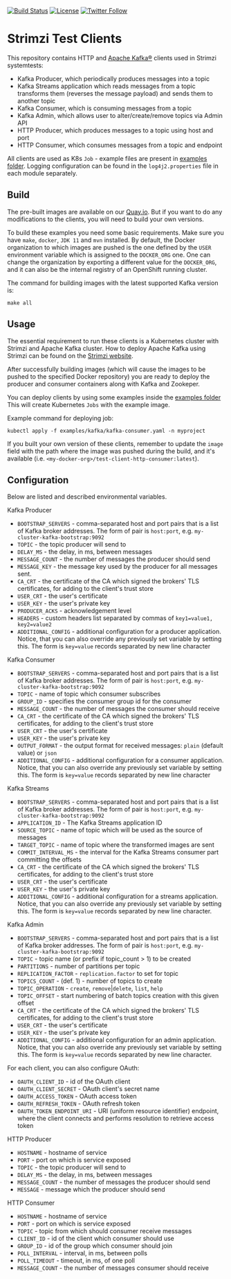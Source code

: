 [![Build Status](https://dev.azure.com/cncf/strimzi/_apis/build/status/test-clients?branchName=main)](https://dev.azure.com/cncf/strimzi/_build/latest?definitionId=38&branchName=main)
[![License](https://img.shields.io/badge/license-Apache--2.0-blue.svg)](http://www.apache.org/licenses/LICENSE-2.0)
[![Twitter Follow](https://img.shields.io/twitter/follow/strimziio?style=social)](https://twitter.com/strimziio)


# Strimzi Test Clients

This repository contains HTTP and [Apache Kafka®](https://kafka.apache.org) clients used in Strimzi systemtests:

* Kafka Producer, which periodically produces messages into a topic
* Kafka Streams application which reads messages from a topic transforms them (reverses the message payload) and sends them to another topic
* Kafka Consumer, which is consuming messages from a topic
* Kafka Admin, which allows user to alter/create/remove topics via Admin API
* HTTP Producer, which produces messages to a topic using host and port
* HTTP Consumer, which consumes messages from a topic and endpoint

All clients are used as K8s `Job` - example files are present in [examples folder](examples).
Logging configuration can be found in the `log4j2.properties` file in each module separately.

## Build

The pre-built images are available on our [Quay.io](https://quay.io/organization/strimzi-test-clients).
But if you want to do any modifications to the clients, you will need to build your own versions.

To build these examples you need some basic requirements.
Make sure you have `make`, `docker`, `JDK 11` and `mvn` installed.
By default, the Docker organization to which images are pushed is the one defined by the `USER` environment variable which is assigned to the `DOCKER_ORG` one.
One can change the organization by exporting a different value for the `DOCKER_ORG`, and it can also be the internal registry of an OpenShift running cluster.

The command for building images with the latest supported Kafka version is:

```
make all
```

## Usage

The essential requirement to run these clients is a Kubernetes cluster with Strimzi and Apache Kafka cluster.
How to deploy Apache Kafka using Strimzi can be found on the [Strimzi website](https://strimzi.io/quickstarts/minikube/).

After successfully building images (which will cause the images to be pushed to the specified Docker repository) you are ready to deploy the producer and consumer containers along with Kafka and Zookeper.

You can deploy clients by using some examples inside the [examples folder](examples)
This will create Kubernetes `Jobs` with the example image.

Example command for deploying job:
```
kubectl apply -f examples/kafka/kafka-consumer.yaml -n myproject
```

If you built your own version of these clients, remember to update the `image` field with the path where the image was pushed during the build, and it's available (i.e. `<my-docker-org>/test-client-http-consumer:latest`).

## Configuration

Below are listed and described environmental variables.

Kafka Producer
* `BOOTSTRAP_SERVERS` - comma-separated host and port pairs that is a list of Kafka broker addresses. The form of pair is `host:port`, e.g. `my-cluster-kafka-bootstrap:9092`
* `TOPIC` - the topic producer will send to
* `DELAY_MS` - the delay, in ms, between messages
* `MESSAGE_COUNT` - the number of messages the producer should send
* `MESSAGE_KEY` - the message key used by the producer for all messages sent.
* `CA_CRT` - the certificate of the CA which signed the brokers' TLS certificates, for adding to the client's trust store
* `USER_CRT` - the user's certificate
* `USER_KEY` - the user's private key
* `PRODUCER_ACKS` - acknowledgement level
* `HEADERS` - custom headers list separated by commas of `key1=value1, key2=value2`
* `ADDITIONAL_CONFIG` - additional configuration for a producer application. Notice, that you can also override any previously set variable by setting this. The form is `key=value` records separated by new line character

Kafka Consumer
* `BOOTSTRAP_SERVERS` - comma-separated host and port pairs that is a list of Kafka broker addresses. The form of pair is `host:port`, e.g. `my-cluster-kafka-bootstrap:9092`
* `TOPIC` - name of topic which consumer subscribes
* `GROUP_ID` - specifies the consumer group id for the consumer
* `MESSAGE_COUNT` - the number of messages the consumer should receive
* `CA_CRT` - the certificate of the CA which signed the brokers' TLS certificates, for adding to the client's trust store
* `USER_CRT` - the user's certificate
* `USER_KEY` - the user's private key
* `OUTPUT_FORMAT` - the output format for received messages: `plain` (default value) or `json`
* `ADDITIONAL_CONFIG` - additional configuration for a consumer application. Notice, that you can also override any previously set variable by setting this. The form is `key=value` records separated by new line character

Kafka Streams
* `BOOTSTRAP_SERVERS` - comma-separated host and port pairs that is a list of Kafka broker addresses. The form of pair is `host:port`, e.g. `my-cluster-kafka-bootstrap:9092`
* `APPLICATION_ID` - The Kafka Streams application ID
* `SOURCE_TOPIC` - name of topic which will be used as the source of messages
* `TARGET_TOPIC` - name of topic where the transformed images are sent
* `COMMIT_INTERVAL_MS` - the interval for the Kafka Streams consumer part committing the offsets
* `CA_CRT` - the certificate of the CA which signed the brokers' TLS certificates, for adding to the client's trust store
* `USER_CRT` - the user's certificate
* `USER_KEY` - the user's private key
* `ADDITIONAL_CONFIG` - additional configuration for a streams application. Notice, that you can also override any previously set variable by setting this. The form is `key=value` records separated by new line character.

Kafka Admin
* `BOOTSTRAP_SERVERS` - comma-separated host and port pairs that is a list of Kafka broker addresses. The form of pair is `host:port`, e.g. `my-cluster-kafka-bootstrap:9092`
* `TOPIC` - topic name (or prefix if topic_count > 1) to be created
* `PARTITIONS` - number of partitions per topic
* `REPLICATION_FACTOR` - `replication.factor` to set for topic
* `TOPICS_COUNT` - (def. 1) - number of topics to create
* `TOPIC_OPERATION` - `create`, `remove`|`delete`, `list`, `help`
* `TOPIC_OFFSET` - start numbering of batch topics creation with this given offset
* `CA_CRT` - the certificate of the CA which signed the brokers' TLS certificates, for adding to the client's trust store
* `USER_CRT` - the user's certificate
* `USER_KEY` - the user's private key
* `ADDITIONAL_CONFIG` - additional configuration for an admin application. Notice, that you can also override any previously set variable by setting this. The form is `key=value` records separated by new line character.

For each client, you can also configure OAuth:
* `OAUTH_CLIENT_ID` - id of the OAuth client
* `OAUTH_CLIENT_SECRET` - OAuth client's secret name
* `OAUTH_ACCESS_TOKEN` - OAuth access token
* `OAUTH_REFRESH_TOKEN` - OAuth refresh token
* `OAUTH_TOKEN_ENDPOINT_URI` - URI (uniform resource identifier) endpoint, where the client connects and performs resolution to retrieve access token

HTTP Producer
* `HOSTNAME` - hostname of service
* `PORT` - port on which is service exposed
* `TOPIC` - the topic producer will send to
* `DELAY_MS` - the delay, in ms, between messages
* `MESSAGE_COUNT` - the number of messages the producer should send
* `MESSAGE` - message which the producer should send

HTTP Consumer
* `HOSTNAME` - hostname of service
* `PORT` - port on which is service exposed
* `TOPIC` - topic from which should consumer receive messages
* `CLIENT_ID` - id of the client which consumer should use
* `GROUP_ID` - id of the group which consumer should join
* `POLL_INTERVAL` - interval, in ms, between polls
* `POLL_TIMEOUT` - timeout, in ms, of one poll
* `MESSAGE_COUNT` - the number of messages consumer should receive 
